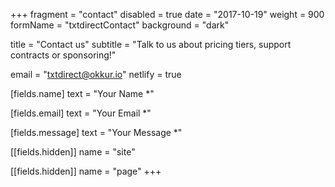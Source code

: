 +++
fragment = "contact"
disabled = true
date = "2017-10-19"
weight = 900
formName = "txtdirectContact"
background = "dark"

title = "Contact us"
subtitle = "Talk to us about pricing tiers, support contracts or sponsoring!"

email = "txtdirect@okkur.io"
netlify = true

[fields.name]
  text = "Your Name *"

[fields.email]
  text = "Your Email *"

[fields.message]
  text = "Your Message *"

[[fields.hidden]]
  name = "site"

[[fields.hidden]]
  name = "page"
+++

